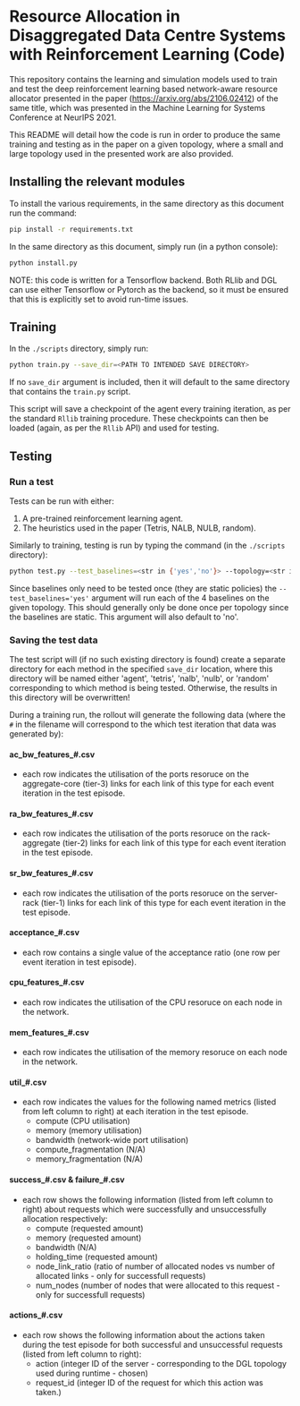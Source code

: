 # Resource Allocation in Disaggregated Data Centre Systems with Reinforcement Learning (Code)

This repository contains the learning and simulation models used to train and test the deep reinforcement learning based network-aware resource allocator presented in the paper (https://arxiv.org/abs/2106.02412) of the same title, which was presented in the Machine Learning for Systems Conference at NeurIPS 2021.

This README will detail how the code is run in order to produce the same training and testing as in the paper on a given topology, where a small and large topology used in the presented work are also provided.

## Installing the relevant modules

To install the various requirements, in the same directory as this document run the command:

```bash
pip install -r requirements.txt
```

In the same directory as this document, simply run (in a python console):

```python
python install.py
```

NOTE: this code is written for a Tensorflow backend. Both RLlib and DGL can use either Tensorflow or Pytorch as the backend, so it must be ensured that this is explicitly set to avoid run-time issues.
## Training

In the ```./scripts``` directory, simply run:

```bash
python train.py --save_dir=<PATH TO INTENDED SAVE DIRECTORY>
```

If no ```save_dir``` argument is included, then it will default to the same directory that contains the ```train.py``` script.

This script will save a checkpoint of the agent every training iteration, as per the standard ```Rllib``` training procedure. These checkpoints can then be loaded (again, as per the ```Rllib``` API) and used for testing. 

## Testing

### Run a test

Tests can be run with either:

1. A pre-trained reinforcement learning agent.
2. The heuristics used in the paper (Tetris, NALB, NULB, random).

Similarly to training, testing is run by typing the command (in the ```./scripts``` directory):

```bash
python test.py --test_baselines=<str in {'yes','no'}> --topology=<str in {'small','large'}> --agent_checkpoint=<PATH TO TRAINING CHECKPOINT OF AGENT TO BE TESTED> --save_dir=<PATH TO THE INTENDED SAVE DIRECTORY> --iterations=<NUMBER OF TEST ITERATIONS TO DO PER METHOD>
```

Since baselines only need to be tested once (they are static policies) the ```--test_baselines='yes'``` argument will run each of the 4 baselines on the given topology. This should generally only be done once per topology since the baselines are static. This argument will also default to 'no'.

### Saving the test data

The test script will (if no such existing directory is found) create a separate directory for each method in the specified ```save_dir``` location, where this directory will be named either 'agent', 'tetris', 'nalb', 'nulb', or 'random' corresponding to which method is being tested. Otherwise, the results in this directory will be overwritten!

During a training run, the rollout will generate the following data (where the ```#``` in the filename will correspond to the which test iteration that data was generated by):

#### ac_bw_features_#.csv
* each row indicates the utilisation of the ports resoruce on the aggregate-core (tier-3) links for each link of this type for each event iteration in the test episode.

#### ra_bw_features_#.csv
* each row indicates the utilisation of the ports resoruce on the rack-aggregate (tier-2) links for each link of this type for each event iteration in the test episode.

#### sr_bw_features_#.csv
* each row indicates the utilisation of the ports resoruce on the server-rack (tier-1) links for each link of this type for each event iteration in the test episode.

#### acceptance_#.csv
* each row contains a single value of the acceptance ratio (one row per event iteration in test episode).

#### cpu_features_#.csv
* each row indicates the utilisation of the CPU resoruce on each node in the network.

#### mem_features_#.csv
* each row indicates the utilisation of the memory resoruce on each node in the network.

#### util_#.csv
* each row indicates the values for the following named metrics (listed from left column to right) at each iteration in the test episode.
    * compute (CPU utilisation)
    * memory (memory utilisation)
    * bandwidth (network-wide port utilisation)
    * compute_fragmentation (N/A)
    * memory_fragmentation (N/A)

####  success_#.csv & failure_#.csv
* each row shows the following information (listed from left column to right) about requests which were successfully and unsuccessfully allocation respectively:
    * compute (requested amount)
    * memory (requested amount)
    * bandwidth (N/A)
    * holding_time (requested amount)
    * node_link_ratio (ratio of number of allocated nodes vs number of allocated links - only for successfull requests)
    * num_nodes (number of nodes that were allocated to this request - only for successfull requests)

#### actions_#.csv
* each row shows the following information about the actions taken during the test episode for both successful and unsuccessful requests (listed from left column to right):
    * action (integer ID of the server - corresponding to the DGL topology used during runtime - chosen)
    * request_id (integer ID of the request for which this action was taken.)

